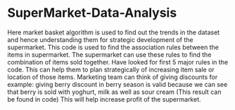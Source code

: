 # SuperMarket-Data-Analysis
Here market basket algorithm is used to find out the trends in the dataset and hence understanding them for strategic development of the supermarket. 
 This code is used to find the association rules between the items in supermarket.
 The supermarket can use these rules to find the combination of items sold together. Have looked for first 5 major rules in the code.
 This can help them to plan strategically of increasing item sale or location of those items.
 Marketing team can think of giving discounts for example: giving berry discount in berry season is valid because we can see that berry is sold with yoghurt, milk as well as sour cream (This result can be found in code)
 This will help increase profit of the supermarket.
